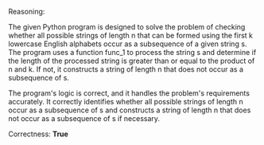 Reasoning: 

The given Python program is designed to solve the problem of checking whether all possible strings of length n that can be formed using the first k lowercase English alphabets occur as a subsequence of a given string s. The program uses a function func_1 to process the string s and determine if the length of the processed string is greater than or equal to the product of n and k. If not, it constructs a string of length n that does not occur as a subsequence of s.

The program's logic is correct, and it handles the problem's requirements accurately. It correctly identifies whether all possible strings of length n occur as a subsequence of s and constructs a string of length n that does not occur as a subsequence of s if necessary.

Correctness: **True**